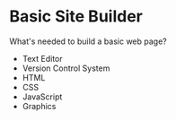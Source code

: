 # Basic Site Builder

What's needed to build a basic web page?

* Text Editor
* Version Control System
* HTML
* CSS
* JavaScript
* Graphics
